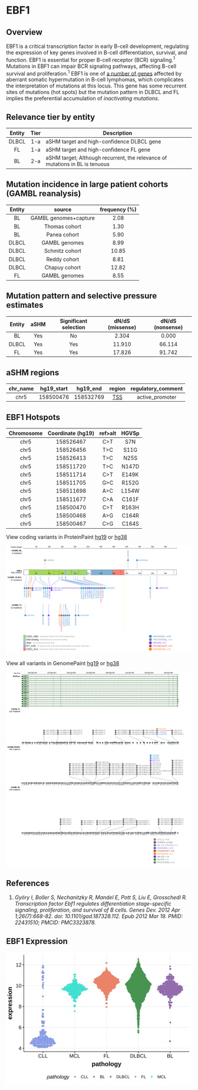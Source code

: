 # EBF1
## Overview
EBF1 is a critical transcription factor in early B-cell development, regulating the expression of key genes involved in B-cell differentiation, survival, and function. EBF1 is essential for proper B-cell receptor (BCR) signaling.<sup>1</sup> Mutations in EBF1 can impair BCR signaling pathways, affecting B-cell survival and proliferation.<sup>1</sup> EBF1 is one of [a number of genes](https://github.com/morinlab/LLMPP/wiki/ashm) affected by aberrant somatic hypermutation in B-cell lymphomas, which complicates the interpretation of mutations at this locus. This gene has some recurrent sites of mutations (hot spots) but the mutation pattern in DLBCL and FL implies the preferential accumulation of *inactivating mutations*.



## Relevance tier by entity

|Entity|Tier|Description                           |
|:------:|:----:|--------------------------------------|
|DLBCL |1-a | aSHM target and high-confidence DLBCL gene            |
|FL    |1-a | aSHM target and high-confidence FL gene               |
|BL    |2-a | aSHM target; Although recurrent, the relevance of mutations in BL is tenuous |

## Mutation incidence in large patient cohorts (GAMBL reanalysis)

|Entity|source               |frequency (%)|
|:------:|:---------------------:|:-------------:|
|BL    |GAMBL genomes+capture| 2.08        |
|BL    |Thomas cohort        | 1.30        |
|BL    |Panea cohort         | 5.90        |
|DLBCL |GAMBL genomes        | 8.99        |
|DLBCL |Schmitz cohort       |10.85        |
|DLBCL |Reddy cohort         | 8.81        |
|DLBCL |Chapuy cohort        |12.82        |
|FL    |GAMBL genomes        | 8.55        |

## Mutation pattern and selective pressure estimates

|Entity|aSHM|Significant selection|dN/dS (missense)|dN/dS (nonsense)|
|:------:|:----:|:---------------------:|:----------------:|:----------------:|
|BL    |Yes |No                   | 2.304          | 0.000          |
|DLBCL |Yes |Yes                  |11.910          |66.114          |
|FL    |Yes |Yes                  |17.826          |91.742          |

## aSHM regions

|chr_name|hg19_start|hg19_end |region                                                                                     |regulatory_comment|
|:--------:|:----------:|:---------:|:-------------------------------------------------------------------------------------------:|:------------------:|
|chr5    |158500476 |158532769|[TSS](https://genome.ucsc.edu/s/rdmorin/GAMBL%20hg19?position=chr5%3A158500476%2D158532769)|active_promoter   |



 ## EBF1 Hotspots

| Chromosome |Coordinate (hg19) | ref>alt | HGVSp | 
 | :---:| :---: | :--: | :---: |
| chr5 | 158526467 | C>T | S7N |
| chr5 | 158526456 | T>C | S11G |
| chr5 | 158526413 | T>C | N25S |
| chr5 | 158511720 | T>C | N147D |
| chr5 | 158511714 | C>T | E149K |
| chr5 | 158511705 | G>C | R152G |
| chr5 | 158511698 | A>C | L154W |
| chr5 | 158511677 | C>A | C161F |
| chr5 | 158500470 | C>T | R163H |
| chr5 | 158500468 | A>G | C164R |
| chr5 | 158500467 | C>G | C164S |

View coding variants in ProteinPaint [hg19](https://morinlab.github.io/LLMPP/GAMBL/EBF1_protein.html)  or [hg38](https://morinlab.github.io/LLMPP/GAMBL/EBF1_protein_hg38.html)

![image](images/proteinpaint/EBF1_NM_024007.svg)

View all variants in GenomePaint [hg19](https://morinlab.github.io/LLMPP/GAMBL/EBF1.html)  or [hg38](https://morinlab.github.io/LLMPP/GAMBL/EBF1_hg38.html)

![image](images/proteinpaint/EBF1.svg)

## References
1. *Györy I, Boller S, Nechanitzky R, Mandel E, Pott S, Liu E, Grosschedl R. Transcription factor Ebf1 regulates differentiation stage-specific signaling, proliferation, and survival of B cells. Genes Dev. 2012 Apr 1;26(7):668-82. doi: 10.1101/gad.187328.112. Epub 2012 Mar 19. PMID: 22431510; PMCID: PMC3323878.*
## EBF1 Expression
![image](images/gene_expression/EBF1_by_pathology.svg)
<!-- ORIGIN: bohleRoleEarlyBcell2013 -->
